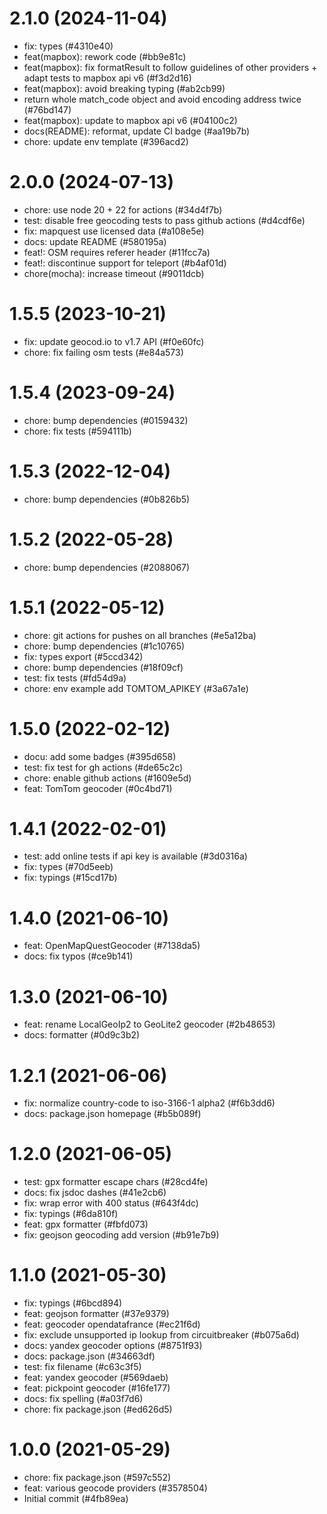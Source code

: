 # 2.1.0 (2024-11-04)

- fix: types (#4310e40)
- feat(mapbox): rework code (#bb9e81c)
- feat(mapbox): fix formatResult to follow guidelines of other providers + adapt tests to mapbox api v6 (#f3d2d16)
- feat(mapbox): avoid breaking typing (#ab2cb99)
- return whole match_code object and avoid encoding address twice (#76bd147)
- feat(mapbox): update to mapbox api v6 (#04100c2)
- docs(README): reformat, update CI badge (#aa19b7b)
- chore: update env template (#396acd2)

# 2.0.0 (2024-07-13)

- chore: use node 20 + 22 for actions (#34d4f7b)
- test: disable free geocoding tests to pass github actions (#d4cdf6e)
- fix: mapquest use licensed data (#a108e5e)
- docs: update README (#580195a)
- feat!: OSM requires referer header (#11fcc7a)
- feat!: discontinue support for teleport (#b4af01d)
- chore(mocha): increase timeout (#9011dcb)

# 1.5.5 (2023-10-21)

- fix: update geocod.io to v1.7 API (#f0e60fc)
- chore: fix failing osm tests (#e84a573)

# 1.5.4 (2023-09-24)

- chore: bump dependencies (#0159432)
- chore: fix tests (#594111b)

# 1.5.3 (2022-12-04)

- chore: bump dependencies (#0b826b5)

# 1.5.2 (2022-05-28)

- chore: bump dependencies (#2088067)

# 1.5.1 (2022-05-12)

- chore: git actions for pushes on all branches (#e5a12ba)
- chore: bump dependencies (#1c10765)
- fix: types export (#5ccd342)
- chore: bump dependencies (#18f09cf)
- test: fix tests (#fd54d9a)
- chore: env example add TOMTOM_APIKEY (#3a67a1e)

# 1.5.0 (2022-02-12)

- docu: add some badges (#395d658)
- test: fix test for gh actions (#de65c2c)
- chore: enable github actions (#1609e5d)
- feat: TomTom geocoder (#0c4bd71)

# 1.4.1 (2022-02-01)

- test: add online tests if api key is available (#3d0316a)
- fix: types (#70d5eeb)
- fix: typings (#15cd17b)

# 1.4.0 (2021-06-10)

- feat: OpenMapQuestGeocoder (#7138da5)
- docs: fix typos (#ce9b141)

# 1.3.0 (2021-06-10)

- feat: rename LocalGeoIp2 to GeoLite2 geocoder (#2b48653)
- docs: formatter (#0d9c3b2)

# 1.2.1 (2021-06-06)

- fix: normalize country-code to iso-3166-1 alpha2 (#f6b3dd6)
- docs: package.json homepage (#b5b089f)

# 1.2.0 (2021-06-05)

- test: gpx formatter escape chars (#28cd4fe)
- docs: fix jsdoc dashes (#41e2cb6)
- fix: wrap error with 400 status (#643f4dc)
- fix: typings (#6da810f)
- feat: gpx formatter (#fbfd073)
- fix: geojson geocoding add version (#b91e7b9)

# 1.1.0 (2021-05-30)

- fix: typings (#6bcd894)
- feat: geojson formatter (#37e9379)
- feat: geocoder opendatafrance (#ec21f6d)
- fix: exclude unsupported ip lookup from circuitbreaker (#b075a6d)
- docs: yandex geocoder options (#8751f93)
- docs: package.json (#34663df)
- test: fix filename (#c63c3f5)
- feat: yandex geocoder (#569daeb)
- feat: pickpoint geocoder (#16fe177)
- docs: fix spelling (#a03f7d6)
- chore: fix package.json (#ed626d5)

# 1.0.0 (2021-05-29)

- chore: fix package.json (#597c552)
- feat: various geocode providers (#3578504)
- Initial commit (#4fb89ea)



